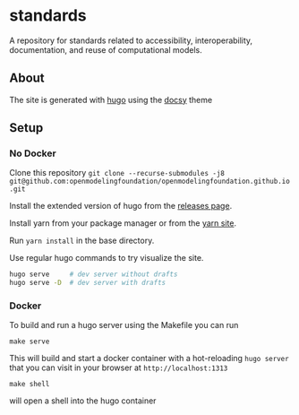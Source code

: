 # standards

A repository for standards related to accessibility, interoperability, documentation, and reuse of computational models. 

## About

The site is generated with [hugo](https://gohugo.io) using the [docsy](https://www.docsy.dev) theme

## Setup

### No Docker

Clone this repository `git clone --recurse-submodules -j8 git@github.com:openmodelingfoundation/openmodelingfoundation.github.io.git`

Install the extended version of hugo from the [releases page](https://github.com/gohugoio/hugo/releases).

Install yarn from your package manager or from the [yarn site](https://yarnpkg.com/getting-started/install).

Run `yarn install` in the base directory.

Use regular hugo commands to try visualize the site.

```bash
hugo serve     # dev server without drafts
hugo serve -D  # dev server with drafts
```

### Docker

To build and run a hugo server using the Makefile you can run

```
make serve
```

This will build and start a docker container with a hot-reloading `hugo server` 
that you can visit in your browser at `http://localhost:1313`

```
make shell
```

will open a shell into the hugo container
